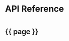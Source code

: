 <script setup>
    import { data } from './api.data.js'
</script>

# API Reference

<div v-for="page in data">
    <a :href="'/api/' + page">
        <p class="idx-link">{{ page }}</p>
    </a>
</div>

<style>
.idx-link {
    position: relative;
    font-weight: 600;
    outline: none;
    margin: 16px 0;
    padding-top: 24px;
    letter-spacing: -0.02em;
    line-height: 32px;
    font-size: 24px;
}
</style>
